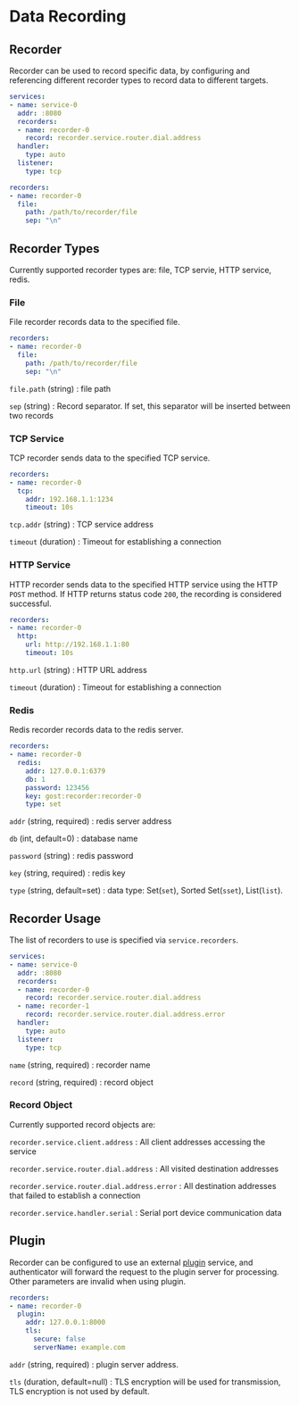 # Data Recording

## Recorder

Recorder can be used to record specific data, by configuring and referencing different recorder types to record data to different targets.

```yaml
services:
- name: service-0
  addr: :8080
  recorders:
  - name: recorder-0
    record: recorder.service.router.dial.address
  handler:
    type: auto
  listener:
    type: tcp

recorders:
- name: recorder-0
  file:
    path: /path/to/recorder/file
    sep: "\n"
```

## Recorder Types

Currently supported recorder types are: file, TCP servie, HTTP service, redis.

### File

File recorder records data to the specified file.

```yaml
recorders:
- name: recorder-0
  file:
    path: /path/to/recorder/file
    sep: "\n"
```

`file.path` (string)
:    file path

`sep` (string)
:    Record separator. If set, this separator will be inserted between two records

### TCP Service

TCP recorder sends data to the specified TCP service.

```yaml
recorders:
- name: recorder-0
  tcp:
    addr: 192.168.1.1:1234
    timeout: 10s
```

`tcp.addr` (string)
:    TCP service address

`timeout` (duration)
:    Timeout for establishing a connection

### HTTP Service

HTTP recorder sends data to the specified HTTP service using the HTTP `POST` method. If HTTP returns status code `200`, the recording is considered successful.

```yaml
recorders:
- name: recorder-0
  http:
    url: http://192.168.1.1:80
    timeout: 10s
```

`http.url` (string)
:    HTTP URL address

`timeout` (duration)
:    Timeout for establishing a connection

### Redis

Redis recorder records data to the redis server.

```yaml
recorders:
- name: recorder-0
  redis:
    addr: 127.0.0.1:6379
    db: 1
    password: 123456
    key: gost:recorder:recorder-0
    type: set
```

`addr` (string, required)
:    redis server address

`db` (int, default=0)
:    database name 

`password` (string)
:    redis password

`key` (string, required)
:    redis key

`type` (string, default=set)
:    data type: Set(`set`), Sorted Set(`sset`), List(`list`).

## Recorder Usage

The list of recorders to use is specified via `service.recorders`.

```yaml
services:
- name: service-0
  addr: :8080
  recorders:
  - name: recorder-0
    record: recorder.service.router.dial.address
  - name: recorder-1
    record: recorder.service.router.dial.address.error
  handler:
    type: auto
  listener:
    type: tcp
```

`name` (string, required)
:    recorder name

`record` (string, required)
:    record object

### Record Object

Currently supported record objects are:

`recorder.service.client.address`
:    All client addresses accessing the service

`recorder.service.router.dial.address`
:   All visited destination addresses

`recorder.service.router.dial.address.error`
:   All destination addresses that failed to establish a connection

`recorder.service.handler.serial`
:    Serial port device communication data

## Plugin

Recorder can be configured to use an external [plugin](/en/concepts/plugin/) service, and authenticator will forward the request to the plugin server for processing. Other parameters are invalid when using plugin.

```yaml
recorders:
- name: recorder-0
  plugin:
    addr: 127.0.0.1:8000
    tls: 
      secure: false
      serverName: example.com
```

`addr` (string, required)
:    plugin server address.

`tls` (duration, default=null)
:    TLS encryption will be used for transmission, TLS encryption is not used by default.

